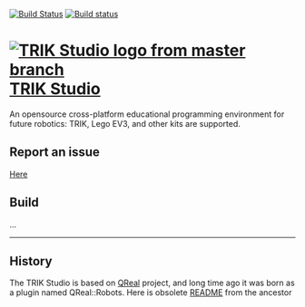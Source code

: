 
[![Build Status](https://img.shields.io/travis/trikset/trik-studio/master.svg?maxAge=3600&style=for-the-badge&logo=linux&logoColor=green)](https://travis-ci.org/trikset/trik-studio)
[![Build status](https://img.shields.io/appveyor/ci/iakov/trik-studio-7oqgo/master.svg?maxAge=3600&style=for-the-badge&logo=windows&logoColor=green)](https://ci.appveyor.com/project/iakov/trik-studio-7oqgo/branch/master)



# [![TRIK Studio logo from master branch](https://github.com/trikset/trik-studio/raw/master/installer/images/trik-studio-32x32.png)TRIK Studio](https://dl.trikset.com/ts/fresh)


An opensource cross-platform educational programming environment for future robotics: TRIK, Lego EV3, and other kits are supported.

## Report an issue
[Here](https://github.com/trikset/trik-studio/issues)

## Build
...



________________________________________

## History

The TRIK Studio is based on [QReal](http://qreal.ru) project, and long time ago it was born as a plugin named QReal::Robots. Here is obsolete [README](https://github.com/qreal/qreal) from the ancestor

